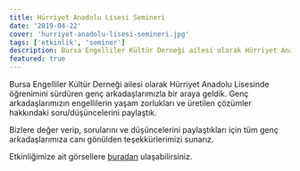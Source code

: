 ```yaml
---
title: Hürriyet Anadolu Lisesi Semineri
date: '2019-04-22'
cover: 'hurriyet-anadolu-lisesi-semineri.jpg'
tags: ['etkinlik', 'seminer']
description: Bursa Engelliler Kültür Derneği ailesi olarak Hürriyet Anadolu Lisesinde öğrenimini sürdüren genç arkadaşlarımızla bir araya geldik.
featured: true
---
```


Bursa Engelliler Kültür Derneği ailesi olarak Hürriyet Anadolu Lisesinde öğrenimini sürdüren genç arkadaşlarımızla bir araya geldik. Genç arkadaşlarımızın engellilerin yaşam zorlukları ve üretilen çözümler hakkındaki soru/düşüncelerini paylaştık.

Bizlere değer verip, sorularını ve düşüncelerini paylaştıkları için tüm genç arkadaşlarımıza canı gönülden teşekkürlerimizi sunarız.

Etkinliğimize ait görsellere [buradan](https://photos.app.goo.gl/R3CXuNPfZgk1HNNfA) ulaşabilirsiniz.
